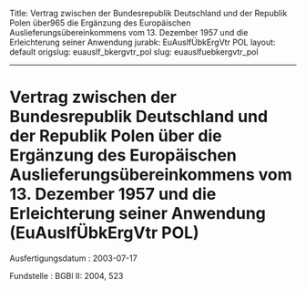 Title: Vertrag zwischen der Bundesrepublik Deutschland und der Republik Polen über965
  die Ergänzung des Europäischen Auslieferungsübereinkommens vom 13. Dezember 1957
  und die Erleichterung seiner Anwendung
jurabk: EuAuslfÜbkErgVtr POL
layout: default
origslug: euauslf_bkergvtr_pol
slug: euauslfuebkergvtr_pol

---

# Vertrag zwischen der Bundesrepublik Deutschland und der Republik Polen über die Ergänzung des Europäischen Auslieferungsübereinkommens vom 13. Dezember 1957 und die Erleichterung seiner Anwendung (EuAuslfÜbkErgVtr POL)

Ausfertigungsdatum
:   2003-07-17

Fundstelle
:   BGBl II: 2004, 523

